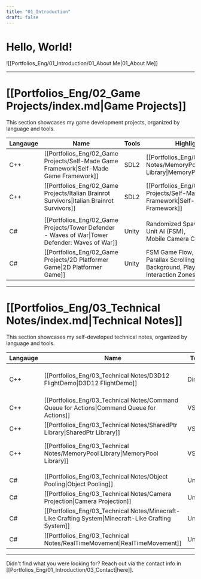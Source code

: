 ```yaml
---
title: "01_Introduction"
draft: false
---
```


# **Hello, World!**
![[Portfolios_Eng/01_Introduction/01_About Me|01_About Me]]

---
# **[[Portfolios_Eng/02_Game Projects/index.md|Game Projects]]**
This section showcases my game development projects, organized by language and tools.

| **Langauge** | **Name**                                                                                        | **Tools** | **Highlight**                                                                          | **Team** | **Year** |
| ------------ | ----------------------------------------------------------------------------------------------- | --------- | -------------------------------------------------------------------------------------- | -------- | -------- |
| C++          | [[Portfolios_Eng/02_Game Projects/Self-Made Game Framework\|Self-Made Game Framework]]      | SDL2      | [[Portfolios_Eng/03_Technical Notes/MemoryPool Library\|MemoryPool Library]]           | Solo     | 2024     |
| C++          | [[Portfolios_Eng/02_Game Projects/Italian Brainrot Survivors\|Italian Brainrot Survivors]]  | SDL2      | [[Portfolios_Eng/02_Game Projects/Self-Made Game Framework\|Self-Made Game Framework]] | Solo     | 2025     |
|              |                                                                                                 |           |                                                                                        |          |          |
| C#           | [[Portfolios_Eng/02_Game Projects/Tower Defender - Waves of War\|Tower Defender: Waves of War]] | Unity     | Randomized Spawner, <br>Unit AI (FSM), <br>Mobile Camera Control                       | Solo     | 2023     |
| C#           | [[Portfolios_Eng/02_Game Projects/2D Platformer Game\|2D Platformer Game]]                      | Unity     | FSM Game Flow, <br>Parallax Scrolling Background, Player Interaction Zones             | Solo     | 2023     |

---
# **[[Portfolios_Eng/03_Technical Notes/index.md|Technical Notes]]**
This section showcases my self-developed technical notes, organized by language and tools.

| **Langauge** | **Name**                                                                                             | **Tools** | **Highlight**                                                                                  | **Team** | **Year** |
| ------------ | ---------------------------------------------------------------------------------------------------- | --------- | ---------------------------------------------------------------------------------------------- | -------- | -------- |
| C++          | [[Portfolios_Eng/03_Technical Notes/D3D12 FlightDemo\|D3D12 FlightDemo]]                             | DirectX   | Render Pipeline (CPU-side), <br>Scene Stack Management, <br>[[Command Queue for Actions]]      | Solo     | 2024     |
| C++          | [[Portfolios_Eng/03_Technical Notes/Command Queue for Actions\|Command Queue for Actions]]           | VS        | Queue                                                                                          | Solo     | 2024     |
| C++          | [[Portfolios_Eng/03_Technical Notes/SharedPtr Library\|SharedPtr Library]]                           | VS        | Smart Pointer, <br>Reference Counting                                                          | Solo     | 2024     |
| C++          | [[Portfolios_Eng/03_Technical Notes/MemoryPool Library\|MemoryPool Library]]                         | VS        | Memory Control, <br>[[Portfolios_Eng/03_Technical Notes/SharedPtr Library\|SharedPtr Library]] | Solo     | 2024     |
|              |                                                                                                      |           |                                                                                                |          |          |
| C#           | [[Portfolios_Eng/03_Technical Notes/Object Pooling\|Object Pooling]]                                 | Unity     | Minimize Instantiation Cost, <br>Performance Optimization                                      | Solo     | 2023     |
| C#           | [[Portfolios_Eng/03_Technical Notes/Camera Projection\|Camera Projection]]                           | Unity     | Orthographic Camera-Relative Object Setup                                                      | Solo     | 2023     |
| C#           | [[Portfolios_Eng/03_Technical Notes/Minecraft-Like Crafting System\|Minecraft-Like Crafting System]] | Unity     | Easy Recipe Setup, <br>Flexible Crafting Algorithm                                             | Solo     | 2023     |
| C#           | [[Portfolios_Eng/03_Technical Notes/RealTimeMovement\|RealTimeMovement]]                             | Unity     | Network, <br>Multiplayer                                                                       | Solo     | 2023     |

---
Didn't find what you were looking for? Reach out via the contact info in [[Portfolios_Eng/01_Introduction/03_Contact|here]].
